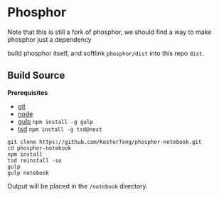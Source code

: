 Phosphor
========

Note that this is still a fork of phosphor, we should find a way to make phosphor just a dependency

build phosphor itself, and softlink `phosphor/dist` into this repo `dist`.


Build Source
------------

**Prerequisites**
- [git](http://git-scm.com/)
- [node](http://nodejs.org/)
- [gulp](http://gulpjs.com/) `npm install -g gulp`
- [tsd](https://github.com/DefinitelyTyped/tsd) `npm install -g tsd@next`

```
git clone https://github.com/KesterTong/phosphor-notebook.git
cd phosphor-notebook
npm install
tsd reinstall -so
gulp
gulp notebook
```

Output will be placed in the `/notebook` directory.

